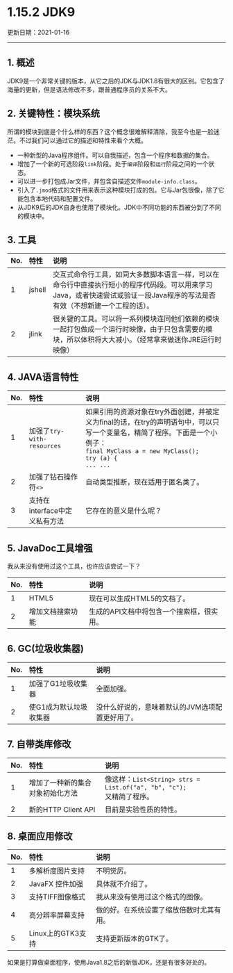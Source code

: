 # 1.15.2 JDK9

更新日期：2021-01-16

-------------------------------------

## 1. 概述

JDK9是一个非常关键的版本，从它之后的JDK与JDK1.8有很大的区别。它包含了海量的更新，但是语法修改不多，跟普通程序员的关系不大。

## 2. 关键特性：模块系统

所谓的模块到底是个什么样的东西？这个概念很难解释清除，我至今也是一脸迷茫。不过我们可以通过它的描述和特性来看个大概。

- 一种新型的Java程序组件。可以自我描述，包含一个程序和数据的集合。
- 增加了一个新的可选阶段`link`阶段。处于`编译`阶段和`运行`阶段之间的一个状态。
- 可以进一步打包成Jar文件，并包含自描述文件`module-info.class`。
- 引入了`.jmod`格式的文件用来表示这种模块打成的包。它与Jar包很像，除了它能包含本地代码和配置文件。
- 从JDK9后的JDK自身也使用了模块化。JDK中不同功能的东西被分到了不同的模块中。

## 3. 工具

No. | 特性 | 说明
:--|:--|:--
1 | jshell | 交互式命令行工具，如同大多数脚本语言一样，可以在命令行中直接执行短小的程序代码段。可以用来学习Java，或者快速尝试或验证一段Java程序的写法是否有效（不想新建一个工程的话）。
2 | jlink | 很关键的工具。可以将一系列模块连同他们依赖的模块一起打包做成一个运行时映像，由于只包含需要的模块，所以体积将大大减小。（经常拿来做迷你JRE运行时映像）

## 4. JAVA语言特性

No. | 特性 | 说明
:--|:--|:--
1 | 加强了`try-with-resources` | 如果引用的资源对象在try外面创建，并被定义为final的话，在try的声明语句中，可以只写一个变量名，精简了程序。下面是一个小例子：<br>`final MyClass a = new MyClass();`<br>`try (a) {`<br>`... ...`
2 | 加强了钻石操作符`<>` | 自动类型推断，现在适用于匿名类了。
3 | 支持在interface中定义私有方法 | 它存在的意义是什么呢？

## 5. JavaDoc工具增强

我从来没有使用过这个工具，也许应该尝试一下？

No. | 特性 | 说明
:--|:--|:--
1 | HTML5 | 现在可以生成HTML5的文档了。
2 | 增加文档搜索功能 | 生成的API文档中将包含一个搜索框，很实用。

## 6. GC(垃圾收集器)

No. | 特性 | 说明
:--|:--|:--
1 | 加强了G1垃圾收集器 | 全面加强。
2 | 使G1成为默认垃圾收集器 | 没什么好说的，意味着默认的JVM选项配置更好用了。

## 7. 自带类库修改

No. | 特性 | 说明
:--|:--|:--
1 | 增加了一种新的集合对象初始化方法 | 像这样：`List<String> strs = List.of("a", "b", "c");`<br>又精简了程序。
2 | 新的HTTP Client API | 目前是实验性质的特性。

## 8. 桌面应用修改

No. | 特性 | 说明
:--|:--|:--
1 | 多解析度图片支持 | 不明觉厉。
2 | JavaFX 控件加强 | 具体就不介绍了。
3 | 支持TIFF图像格式 | 我从来没有使用过这个格式的图像。
4 | 高分辨率屏幕支持 | 做的好。在系统设置了缩放倍数时尤其有用。
5 | Linux上的GTK3支持 | 支持更新版本的GTK了。

如果是打算做桌面程序，使用Java1.8之后的新版JDK，还是有很多好处的。
